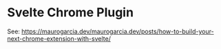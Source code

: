 # Svelte Chrome Plugin

See: https://maurogarcia.dev/maurogarcia.dev/posts/how-to-build-your-next-chrome-extension-with-svelte/